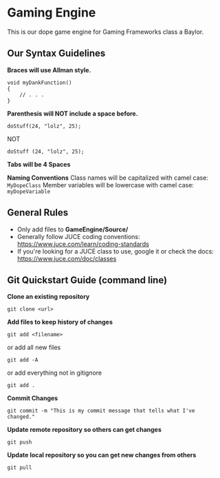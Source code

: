 # Gaming Engine

This is our dope game engine for Gaming Frameworks class a Baylor.

## Our Syntax Guidelines
**Braces will use Allman style.**
```
void myDankFunction()
{
    // . . .
}
```

**Parenthesis will NOT include a space before.**
```
doStuff(24, "lolz", 25);
```
NOT
```
doStuff (24, "lolz", 25);
```

**Tabs will be 4 Spaces**

**Naming Conventions**
Class names will be capitalized with camel case: `MyDopeClass`
Member variables will be lowercase with camel case: `myDopeVariable`


## General Rules
- Only add files to **GameEngine/Source/**
- Generally follow JUCE coding conventions: https://www.juce.com/learn/coding-standards
- If you're looking for a JUCE class to use, google it or check the docs: https://www.juce.com/doc/classes



## Git Quickstart Guide (command line)
**Clone an existing repository**
```
git clone <url>
```

**Add files to keep history of changes**
```
git add <filename>
```
or add all new files
```
git add -A
```
or add everything not in gitignore
```
git add .
```

**Commit Changes**
```
git commit -m "This is my commit message that tells what I've changed."
```

**Update remote repository so others can get changes**
```
git push
```

**Update local repository so you can get new changes from others**
```
git pull
```


